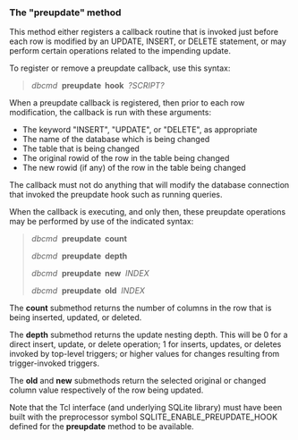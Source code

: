 ### The "preupdate" method


This method either registers a callback routine that is invoked just
before each row is modified by an UPDATE, INSERT, or DELETE statement,
or may perform certain operations related to the impending update.


To register or remove a preupdate callback, use this syntax:

> *dbcmd*  **preupdate  hook**  *?SCRIPT?*


When a preupdate callback is registered, then prior to each row modification,
the callback is run with these arguments:
* The keyword "INSERT", "UPDATE", or "DELETE", as appropriate
* The name of the database which is being changed
* The table that is being changed
* The original rowid of the row in the table being changed
* The new rowid (if any) of the row in the table being changed


The callback must not do anything that will modify the database connection
that invoked the preupdate hook such as running queries.


When the callback is executing, and only then, these preupdate operations
may be performed by use of the indicated syntax:

> *dbcmd*  **preupdate  count**  
> 
> *dbcmd*  **preupdate  depth**  
> 
> *dbcmd*  **preupdate  new**  *INDEX*  
> 
> *dbcmd*  **preupdate  old**  *INDEX*





The **count** submethod returns the number of columns in the row that is
being inserted, updated, or deleted.


The **depth** submethod returns the update nesting depth. This will be
0 for a direct insert, update, or delete operation;
1 for inserts, updates, or deletes invoked by top\-level triggers;
or higher values for changes resulting from trigger\-invoked triggers.


The **old** and **new** submethods return the selected original
or changed column value respectively of the row being updated.


Note that the Tcl interface (and underlying SQLite library) must have
been built with the preprocessor symbol SQLITE\_ENABLE\_PREUPDATE\_HOOK
defined for the **preupdate** method to be available.



